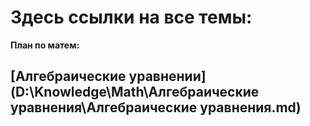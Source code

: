 # Здесь ссылки на все темы:

**План по матем:**

## [Алгебраические уравнении](D:\Knowledge\Math\Алгебраические уравнения\Алгебраические уравнения.md)

